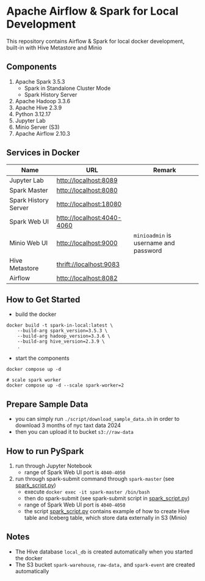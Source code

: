 # Apache Airflow & Spark for Local Development

This repository contains Airflow & Spark for local docker development, built-in with Hive Metastore and Minio

## Components
1. Apache Spark 3.5.3
    - Spark in Standalone Cluster Mode
    - Spark History Server
2. Apache Hadoop 3.3.6
3. Apache Hive 2.3.9
4. Python 3.12.17 
5. Jupyter Lab
6. Minio Server (S3)
7. Apache Airflow 2.10.3

## Services in Docker
| Name                 | URL                                                      | Remark |
|----------------------|----------------------------------------------------------| ----- |
| Jupyter Lab          | [http://localhost:8089](http://localhost:8089)           | |
| Spark Master         | [http://localhost:8080](http://localhost:8080)           | |
| Spark History Server | [http://localhost:18080](http://localhost:18080)         | |
| Spark Web UI         | [http://localhost:4040-4060](http://localhost:4040-4060) | |
| Minio Web UI         | [http://localhost:9000](http://localhost:9000)           | `minioadmin` is username and password |
| Hive Metastore       | [thrift://localhost:9083](thrift://localhost:9083)       | |
| Airflow              | [http://localhost:8082](http://localhost:8082)           | |

## How to Get Started
- build the docker
```
docker build -t spark-in-local:latest \
    --build-arg spark_version=3.5.3 \
    --build-arg hadoop_version=3.3.6 \
    --build-arg hive_version=2.3.9 \
    .
```
- start the components
```
docker compose up -d

# scale spark worker
docker compose up -d --scale spark-worker=2
```

## Prepare Sample Data
- you can simply run `./script/download_sample_data.sh` in order to download 3 months of nyc taxt data 2024
- then you can upload it to bucket `s3://raw-data`

## How to run PySpark 
1. run through Jupyter Notebook
    - range of Spark Web UI port is `4040-4050`
2. run through spark-submit command through `spark-master` (see [spark_script.py](./spark_script.py))
    - execute `docker exec -it spark-master /bin/bash`
    - then do spark-submit (see spark-submit script in [spark_script.py](./spark_script.py))
    - range of Spark Web UI port is `4040-4050`
    - the script [spark_script.py](./spark_script.py) contains example of how to create Hive table and Iceberg table, which store data externally in S3 (Minio)

## Notes 
- The Hive database `local_db` is created automatically when you started the docker
- The S3 bucket `spark-warehouse`, `raw-data,` and `spark-event` are created automatically